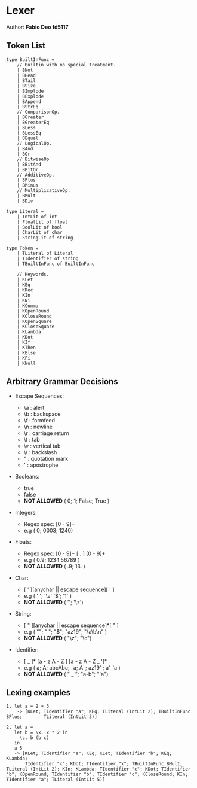 # Lexer
Author: __Fabio Deo fd5117__

## Token List
```
type BuiltInFunc =
    // Builtin with no special treatment.
    | BNot        
    | BHead       
    | BTail       
    | BSize       
    | BImplode    
    | BExplode    
    | BAppend     
    | BStrEq      
    // ComparisonOp.
    | BGreater    
    | BGreaterEq  
    | BLess       
    | BLessEq     
    | BEqual      
    // LogicalOp.
    | BAnd        
    | BOr         
    // BitwiseOp
    | BBitAnd     
    | BBitOr      
    // AdditiveOp.
    | BPlus       
    | BMinus      
    // MultiplicativeOp.
    | BMult       
    | BDiv       

type Literal =
    | IntLit of int        
    | FloatLit of float    
    | BoolLit of bool      
    | CharLit of char      
    | StringLit of string  

type Token =
    | TLiteral of Literal       
    | TIdentifier of string
    | TBuiltInFunc of BuiltInFunc
    
    // Keywords. 
    | KLet          
    | KEq           
    | KRec          
    | KIn           
    | KNi           
    | KComma        
    | KOpenRound    
    | KCloseRound   
    | KOpenSquare   
    | KCloseSquare  
    | KLambda       
    | KDot          
    | KIf           
    | KThen         
    | KElse         
    | KFi           
    | KNull         
```

## Arbitrary Grammar Decisions

- Escape Sequences:
  - \a : alert
  - \b : backspace
  - \f : formfeed
  - \n : newline
  - \r : carriage return
  - \t : tab
  - \v : vertical tab
  - \\\\ : backslash
  - \" : quotation mark
  - \' : apostrophe

- Booleans: 
   - true
   - false
   -  __NOT ALLOWED__ ( 0; 1; False; True )

- Integers:
  - Regex spec: [0 - 9]+ 
  - e.g ( 0; 0003; 1240) 

- Floats:
  - Regex spec: [0 - 9]+ [ . ] [0 - 9]+
  - e.g ( 0.9; 1234.56789 )
  -  __NOT ALLOWED__ ( .9; 13. )

- Char:
  - [ ' ][anychar || escape sequence][ ' ]
  - e.g ( ' '; '\v' '$'; '1' )
  -  __NOT ALLOWED__ ( ''; '\z')
  
- String:
  - [ " ][anychar || escape sequence]*[ " ]
  - e.g ( ""; " "; "$"; "az19"; "\a\b\n" )
  -  __NOT ALLOWED__ ( "\z"; "\c")
  
- Identifier:
  - [ _ ]* [a - z A - Z ] [a - z A - Z _ ']*
  - e.g ( a; A; abcAbc; _a; A\_; az19' ; a'\_'a )
  -  __NOT ALLOWED__ ( " _ "; "a-b"; "'a")
  

## Lexing examples
```
1. let a = 2 + 3
    -> [KLet; TIdentifier "a"; KEq; TLiteral (IntLit 2); TBuiltInFunc BPlus;        TLiteral (IntLit 3)]

2. let a =
   let b = \x. x * 2 in
     \c. b (b c)
   in
   a 5
   -> [KLet; TIdentifier "a"; KEq; KLet; TIdentifier "b"; KEq; KLambda;
       TIdentifier "x"; KDot; TIdentifier "x"; TBuiltInFunc BMult; TLiteral (IntLit 2); KIn; KLambda; TIdentifier "c"; KDot; TIdentifier "b"; KOpenRound; TIdentifier "b"; TIdentifier "c"; KCloseRound; KIn; TIdentifier "a"; TLiteral (IntLit 5)]
```